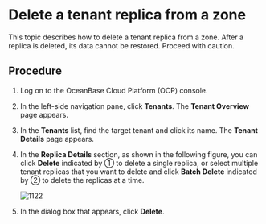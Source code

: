 # Delete a tenant replica from a zone

This topic describes how to delete a tenant replica from a zone. After a replica is deleted, its data cannot be restored. Proceed with caution.

## Procedure

1. Log on to the OceanBase Cloud Platform (OCP) console.

2. In the left-side navigation pane, click **Tenants**. The **Tenant Overview** page appears.

3. In the **Tenants** list, find the target tenant and click its name. The **Tenant Details** page appears.

4. In the **Replica Details** section, as shown in the following figure, you can click **Delete** indicated by ① to delete a single replica, or select multiple tenant replicas that you want to delete and click **Batch Delete** indicated by ② to delete the replicas at a time.

   ![1122](https://obbusiness-private.oss-cn-shanghai.aliyuncs.com/doc/img/ocp/%E5%88%A0%E9%99%A4zone.png)

5. In the dialog box that appears, click **Delete**.
